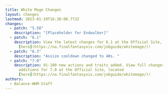 ```yaml
---
title: White Mage Changes
layout: changes
lastmod: 2023-01-19T16:38:00.773Z
changes:
  - patch: "5.58"
    description: "[Placeholder for Endwalker]"
  - patch: "6.1"
    description: View the latest changes for 6.1 at the Official Site, located
      [here](https://na.finalfantasyxiv.com/jobguide/whitemage/)!
  - patch: "6.3"
    description: "Assize cooldown changed to 40s. "
  - patch: "7.0"
    description: 91-100 new actions and traits added. View full changes and
      additions for 7.0 at the Official Site, located
      [here](https://na.finalfantasyxiv.com/jobguide/whitemage/)!
authors:
  - Balance-WHM-Staff
---
```

